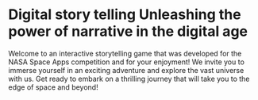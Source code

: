# Digital story telling Unleashing the power of narrative in the digital age
Welcome to an interactive storytelling game that was developed for the NASA Space Apps competition and for your enjoyment! We invite you to immerse yourself in an exciting adventure and explore the vast universe with us. Get ready to embark on a thrilling journey that will take you to the edge of space and beyond!
